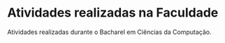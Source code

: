 # Atividades realizadas na Faculdade
Atividades realizadas durante o Bacharel em Ciências da Computação.
